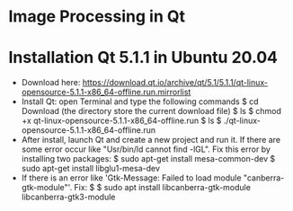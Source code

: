 # Image Processing in Qt

# Installation Qt 5.1.1 in Ubuntu 20.04
- Download here: https://download.qt.io/archive/qt/5.1/5.1.1/qt-linux-opensource-5.1.1-x86_64-offline.run.mirrorlist
- Install Qt: open Terminal and type the following commands
	$ cd Download (the directory store the current download file)
	$ ls
	$ chmod +x qt-linux-opensource-5.1.1-x86_64-offline.run
	$ ls
	$ ./qt-linux-opensource-5.1.1-x86_64-offline.run
- After install, launch Qt and create a new project and run it. If there are some error occur like "Usr/bin/ld cannot find -lGL". Fix this error by installing two packages:
	$ sudo apt-get install mesa-common-dev
	$ sudo apt-get install libglu1-mesa-dev
- If there is an error like 'Gtk-Message: Failed to load module "canberra-gtk-module"'. Fix:
	$ $ sudo apt install libcanberra-gtk-module libcanberra-gtk3-module
